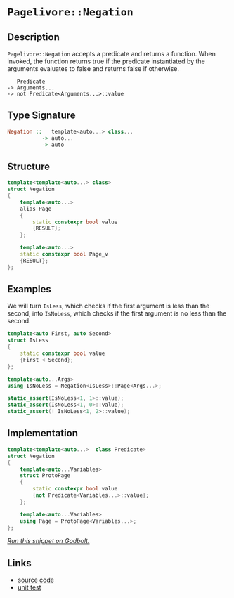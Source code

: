 <!-- Copyright 2024 Feng Mofan
SPDX-License-Identifier: Apache-2.0 -->

# `Pagelivore::Negation`

## Description

`Pagelivore::Negation` accepts a predicate and returns a function. When invoked, the function returns true if the predicate instantiated by the arguments evaluates to false and returns false if otherwise.

<pre><code>   Predicate
-> Arguments...
-> not Predicate&lt;Arguments...&gt;::value</code></pre>

## Type Signature

```Haskell
Negation ::   template<auto...> class...
           -> auto...
           -> auto
```

## Structure

```C++
template<template<auto...> class>
struct Negation
{
    template<auto...>
    alias Page
    {
        static constexpr bool value
        {RESULT};
    };

    template<auto...>
    static constexpr bool Page_v 
    {RESULT};
};
```

## Examples

We will turn `IsLess`, which checks if the first argument is less than the second, into `IsNoLess`, which checks if the first argument is no less than the second.

```C++
template<auto First, auto Second>
struct IsLess
{
    static constexpr bool value
    {First < Second};
};

template<auto...Args>
using IsNoLess = Negation<IsLess>::Page<Args...>;

static_assert(IsNoLess<1, 1>::value);
static_assert(IsNoLess<1, 0>::value);
static_assert(! IsNoLess<1, 2>::value);
```

## Implementation

```C++
template<template<auto...>  class Predicate>
struct Negation
{
    template<auto...Variables>
    struct ProtoPage
    {
        static constexpr bool value 
        {not Predicate<Variables...>::value};
    };

    template<auto...Variables>
    using Page = ProtoPage<Variables...>;
};
```

[*Run this snippet on Godbolt.*](https://godbolt.org/#z:OYLghAFBqd5QCxAYwPYBMCmBRdBLAF1QCcAaPECAMzwBtMA7AQwFtMQByARg9KtQYEAysib0QXACx8BBAKoBnTAAUAHpwAMvAFYTStJg1DIApACYAQuYukl9ZATwDKjdAGFUtAK4sGIAKwapK4AMngMmAByPgBGmMQgZgDspAAOqAqETgwe3r4BQemZjgJhEdEscQnJtpj2JQxCBEzEBLk%2BfoG19dlNLQRlUbHxiSkKza3t%2BV3j/YMVVaMAlLaoXsTI7BwEmCypBjsmAMxuO3sHmMduTF5EAHQPx9gA1M/IBgoKz8rEmPiihyO2BMGgAguNiF4HM9IphgEwGiDQSYklYwa9Xmd9gjLicbvcHgA1Fp4JgxegKJ5IjHPCFQgjfYioIjKJjAS7ojEotGgmk02aOZBvATjTCqVLEZ4xVCeZ4ANzEXkwz2pfNe3IYzMZfzwANxbmJxFJ5MwCgedyeIBACu8lySABFjjyaSjHUcearMbtsYDrrdUObDcaKVTOa8vJkjN82crjvbGczUKz2Vcg2SKeaqe6ka6nTmwQB6ABUJdLZfLBaRxdLzwAKqaCF8y5XC%2BW28386CsRcrvjUM8AGJ4YjjUjPPvPISYNAMdCh8EESHQgCSChCpspYO5ntpzUFwoYovFkulsptSp33KHI4ZV0n04Ec4dea3z%2BzW7B3Zxvf95tBxGASkgSRCNwmAZ5V0iVB10%2BFUjnjWF4URE5VxgoDsCtZN9X/QDM2A99kTBAVdQAfSYT54gICBIOgjcri4McuEta1FUwJYXwXBFSPIpRWmohQoLQ%2Bixw0ZjzzYjjiOQMiKL4sAwAggTaM%2BYTnjMMTWPY90OBWWhOH8Xg/A4LRSFQTg3GsaxaTWDZYzMI4eFIAhNB0lYAGsAiSO4jgADgANiSI4Ao0XzAoATiOfROEkXgWAkDQgiMkyzI4XgFBAIJnOMnTSDgWAYEQEA1gIVJbnISg0D2Oh4kiVgtlUfyAFo/MkZ5gGQIUpDuMxeB1IgjXQPR%2BEEEQxHYKQZEERQVHUbLSF0BiAHdiCYVJOB4XT9MMlzTM4AB5W5SoZVAqGeBq/Oa1r2s6yRuueCAPCq%2BhJXMByll4LKtBWCAkEq1JqrICgID%2BgGQGAKQzD4OgdhHSgYh2mJwhaABPdbeER5hiGRvaYm0acsscyq2EEPaGFoVG5qwGIvGAa5aFodLuF4LAWEMYBxEp4d8bwOVTR2sVp1uLZHPCHY9Lm2g8BiFasY8LAdsXPA4qZ0heeIaUlHtXY2clowXJWKgDEAwk8EwRa9tSRg0cm4RRHECbhvkJQ1B2hb9DZlBLMsfQpfSyAVlQVIGkZxrxjneDTEsawzGStWBr5/3um55wIFcKY/AY0JwiGSoRgYoosgEdO9ALhp5mGBIGLsZPGgmNpPA6PRq4cXo6/L3PK9sOvi6rtvs4WPOVgUGzNgkTaOAM0gkt4FKzqalq2o654urMe7cEIEgVXsrh3qc/WVgQTAmCwBIIHckBJCOO4IqSSQNEkMxJD8hL/D8sKoo4GLSDihy7j8rg/I%2BTCj5AB/hJBcH8BFPyU8dopTShlPe2VvoFR%2BkVQ6ZUgYg2erVNgnAWgsDlEkRqTA3gGCjFwMKdwuB3BMn1EgeBBoMUdqNe20hHbTRdnNXQkNlqrTRuPSe09docAOiVW4zwTrjmIAQohJD3hs2XpQ6hGh7qPX%2Bs9LeRwzC70%2BjlVBWD4jlWBqgJ6Ix8GEMavIowFCuBBBoLQGG6UIDwzmhjFG1s3FYxxnjBw1siaMAIKTcmO0qY0zpgza2LMdZbBMvgX4LdeaM1oaoQWOxraizqDtSW0sUZyxiR9I0ytHJqw1pgLWrMjC61AEgvgRsFAmzNhbK2KtmF23Gmw2QHDZomW4e7PWkcrDe2yX7M%2Bpkg7ZBDmHOMAzo6x3iPHEZQ86g1xcLOHuwRZzt0WPnDIhccgN3yDs4o2Qtl5yTi3AQfRJgHIzuchoVyBj9wrk3buNyXlzCeR3Meqx1ijx3h/QRsDOBSJkcQ0hCiKFUJoWvfA/VNE7w%2BvvUgh9j4jFGeLL%2BP9KH3ySJApIgUH5P3ATAuacDbAIN0cg%2BAqDipHSMQY4gOCtj4IXiwBQcohRykhRccYvVYX0MYTbFh7SbZdNdiASKvC1pMwEdtUl%2B10HHVOiy1qbKOXym5TicYqiTHqPiJoo4Oj9a5V%2BrqgG9KzXPWtMgVIqQSJcrCiRHlBAyLSJalDBx8QnEuJMp4imjk/XePxn4kxxNAlkwprEzA1NaZiAiSrKJlT8mkDidzRJ/MUnICFukwQmSJZSxlsjPJCtCnWxKRkMp2tKlgWNYbNk9TTbm0tkZRyrSxoSA6VNZ23SdASr6cYL2NhhnwADuMkUnACxh09lHSwMcZ5xwYQnUZzcGirPcG8zOmzPnbLSLsho6zS4nO3Wcldrd%2BjrNPZcvu5Rnm93PRuruHyb1fP%2BcPX541ZUkuSsClVzw1Wcs1TsbVEB15wtegixBX0D5HxPpQcemLEiUKOEcfwgRwEJWQ0kQBX6Z6cHgZlJFHkH5/y4FovyWiwr/zMM/FI4sjhyu/alSDrkP49Rw8IxFSCVhq0yM4SQQA)

## Links

- [source code](../../../../conceptrodon/pagelivore/negation.hpp)
- [unit test](../../../../tests/unit/metafunctions/pagelivore/negation.test.hpp)
